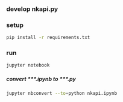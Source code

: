 ### develop nkapi.py

### setup
```sh
pip install -r requirements.txt
```

### run
```sh
jupyter notebook 
```

##### convert ***.ipynb to ***.py
```sh
jupyter nbconvert --to=python nkapi.ipynb
```
